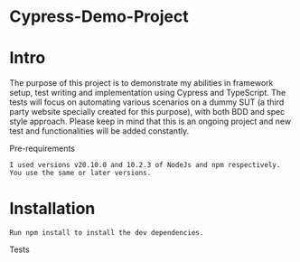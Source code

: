 # Cypress-Demo-Project

# Intro

The purpose of this project is to demonstrate my abilities in framework setup, test writing and implementation using Cypress and TypeScript. The tests will focus on automating various scenarios on a dummy SUT (a third party website specially created for this purpose), with both BDD and spec style approach. Please keep in mind that this is an ongoing project and new test and functionalities will be added constantly.

Pre-requirements

    I used versions v20.10.0 and 10.2.3 of NodeJs and npm respectively. You use the same or later versions.

# Installation

    Run npm install to install the dev dependencies.

Tests

